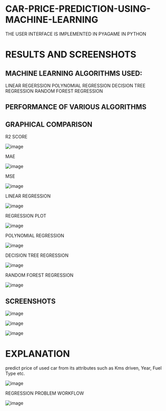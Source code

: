 # CAR-PRICE-PREDICTION-USING-MACHINE-LEARNING

THE USER INTERFACE IS IMPLEMENTED IN PYAGAME IN PYTHON

# RESULTS AND SCREENSHOTS

## MACHINE LEARNING ALGORITHMS USED:
LINEAR REGERSSION
POLYNOMIAL REGRESSION
DECISION TREE REGRESSION
RANDOM FOREST REGRESSION

## PERFORMANCE OF VARIOUS ALGORITHMS


## GRAPHICAL COMPARISON

R2 SCORE

![image](https://user-images.githubusercontent.com/89011337/220380410-13205346-068a-4312-81eb-88c8a8440492.png)

MAE

![image](https://user-images.githubusercontent.com/89011337/220380484-2bfdc88e-235c-4ec7-a2a4-1b6124228b30.png)

MSE

![image](https://user-images.githubusercontent.com/89011337/220380523-3d512c43-7402-4d36-bb1e-757219c4aa3b.png)



LINEAR REGRESSION

![image](https://user-images.githubusercontent.com/89011337/220379518-6fdf7e44-e715-4e8c-9571-7802b10558e3.png)

REGRESSION PLOT

![image](https://user-images.githubusercontent.com/89011337/220379653-f2de71c2-479c-49c4-8930-f45bd2a7778e.png)


POLYNOMIAL REGRESSION

![image](https://user-images.githubusercontent.com/89011337/220379820-cf12d46d-bdc1-4219-9dec-afd757a11cfa.png)

DECISION TREE REGRESSION

![image](https://user-images.githubusercontent.com/89011337/220379909-f866a6b7-51ef-4f85-83d2-7b7530669557.png)

RANDOM FOREST REGRESSION

![image](https://user-images.githubusercontent.com/89011337/220380168-a0d933e4-9734-4695-ba52-9a374ef94ffe.png)


## SCREENSHOTS


![image](https://user-images.githubusercontent.com/89011337/220381284-dffecfcd-7e89-43fe-9950-597db68879f2.png)


![image](https://user-images.githubusercontent.com/89011337/220381310-ce2b5a1d-c7e7-47c4-8861-95e8c826bc5b.png)


![image](https://user-images.githubusercontent.com/89011337/220381344-d2d92a9d-fcb9-41d6-b2fb-23d5a4ce8e38.png)


# EXPLANATION
predict price of used car from its attributes such as Kms driven, Year, Fuel Type etc.

![image](https://user-images.githubusercontent.com/89011337/220378774-1e617468-6d63-4287-ab07-5d0585d93efe.png)


REGRESSION PROBLEM WORKFLOW

![image](https://user-images.githubusercontent.com/89011337/220381441-5b8bfbc3-5f7b-4009-a7d8-e5ac00a7cef8.png)

